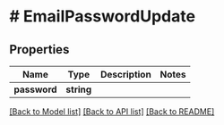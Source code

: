 # # EmailPasswordUpdate

## Properties

Name | Type | Description | Notes
------------ | ------------- | ------------- | -------------
**password** | **string** |  |

[[Back to Model list]](../../README.md#models) [[Back to API list]](../../README.md#endpoints) [[Back to README]](../../README.md)
